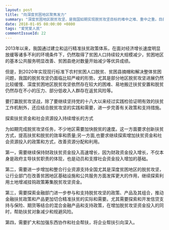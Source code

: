 ```yaml
---
layout: post
title: "向深度贫困地区聚焦发力"
summary: "深度贫困地区脱贫攻坚，是我国如期实现脱贫攻坚目标的难中之难、重中之重。目前，我国脱贫攻坚距离取得决战胜利的时间只剩3年，在时间紧、任务重、面临的挑战众多的条件下，必须向深度贫困地区聚焦发力，应结合各深度贫困地区的实际情况，优化和完善现有精准扶贫方案，确保打赢脱贫攻坚战。"
date: 2018-01-05 08:00:00 +0800
tags: "爱党爱人民"
commentIssueId: 22
---
```


2013年以来，我国通过建立和运行精准扶贫政策体系，在面对经济增长速度明显放缓等诸多不利的环境条件下，仍然取得了贫困人口持续较大规模减少，贫困地区的基本公共服务明显改善、贫困县绝对数量开始减少等优异成绩。

但是，到2020年实现现行标准下农村贫困人口脱贫、贫困县摘帽和解决整体贫困问题，我国的脱贫攻坚仍面临比较严峻的形势。尤其是部分地区脱贫攻坚进展仍然比较缓慢、深度贫困地区脱贫攻坚依然存在较大的困难、易地搬迁扶贫安置和脱贫仍然存在不小的压力、部分低收入人群存在返贫风险等。

要打赢脱贫攻坚战，除了要继续坚持党的十八大以来经过实践检验证明有效的扶贫工作机制外，还应结合脱贫攻坚的实践和需要，进一步完善有关政策和支持措施。

探索扶贫资金和社会资源投入持续增长的方式

为如期完成脱贫攻坚任务，不少地区需要加快脱贫的速度。这一方面要求创新扶贫方式，提高扶贫和脱贫的效率和质量;另一方面,也要求继续探索增加扶贫资金和社会资源投入的政策和方式，改善资源分配和利用。

第一，需要继续保持财政扶贫资金投入高速增长，因为财政资金投入增长，不仅本身是政府主导扶贫职责的体现，也是动员和支撑社会资金投入增加的基础。

第二，需要进一步增加和整合行业资源支持全国尤其是深度贫困地区的脱贫攻坚，让行业部门在改善贫困地区基础设施和公共服务方面发挥更大的作用，继续探索利用土地增减挂钩政策筹集脱贫攻坚资金。

第三，需要探索金融部门进一步参与和支持脱贫攻坚的政策、产品及其组合，推动金融扶贫政策和产品更加切合精准扶贫的实际和需要。尤其需要探索和开发信贷支持与保险、期货等结合的混合金融产品和支持政策，在增加脱贫攻坚资金投入的同时，帮助扶贫对象减少和规避风险。

第四，需要扩大和加强东西协作和社会帮扶，将企业帮扶引向深入。
